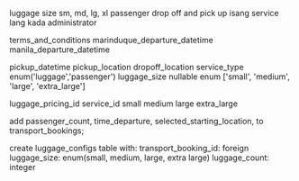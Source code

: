 

luggage size sm, md, lg, xl
passenger drop off and pick up
isang service lang kada administrator

<!-- services additions -->
terms_and_conditions
marinduque_departure_datetime
manila_departure_datetime

<!-- transport_bookings additions -->
pickup_datetime
pickup_location
dropoff_location
service_type enum('luggage','passenger')
luggage_size nullable enum ['small', 'medium', 'large', 'extra_large']

<!-- new luggage_pricings table -->
luggage_pricing_id
service_id
small
medium
large
extra_large

<!-- db refactors 9/25/2022 -->
add 
passenger_count,
time_departure,
selected_starting_location,
to transport_bookings;

create luggage_configs table with:
transport_booking_id: foreign
luggage_size: enum(small, medium, large, extra large)
luggage_count: integer